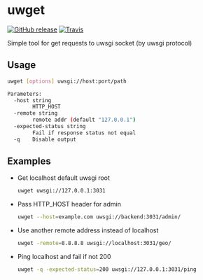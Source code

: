 # uwget

[![GitHub release](https://img.shields.io/github/release/m-messiah/uwget.svg?style=flat-square)](https://github.com/m-messiah/uwget/releases)
[![Travis](https://img.shields.io/travis/m-messiah/uwget.svg?style=flat-square)](https://travis-ci.org/m-messiah/uwget)

Simple tool for get requests to uwsgi socket (by uwsgi protocol)

## Usage

```bash
uwget [options] uwsgi://host:port/path

Parameters:
  -host string
        HTTP_HOST
  -remote string
        remote addr (default "127.0.0.1")
  -expected-status string
        Fail if response status not equal
  -q    Disable output
```

## Examples

+   Get localhost default uwsgi root

    ```bash
    uwget uwsgi://127.0.0.1:3031
    ```
+   Pass HTTP_HOST header for admin

    ```bash
    uwget --host=example.com uwsgi://backend:3031/admin/
    ```
+   Use another remote address instead of localhost

    ```bash
    uwget -remote=8.8.8.8 uwsgi://localhost:3031/geo/
    ```

+   Ping localhost and fail if not 200

    ```bash
    uwget -q -expected-status=200 uwsgi://127.0.0.1:3031/ping
    ```
